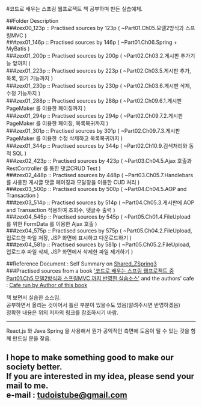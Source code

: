 #코드로 배우는 스프링 웹프로젝트 책 공부하며 만든 실습예제.  

##Folder Description  
###zex00_123p :: Practised sources by 123p ( ~Part01.Ch05.모델2방식과 스프링MVC )  
###zex01_146p :: Practised sources by 146p ( ~Part01.Ch06.Spring + MyBatis )  
###zex01_200p :: Practised sources by 200p ( ~Part02.Ch03.2.게시판 추가기능 앞까지 )  
###zex01_223p :: Practised sources by 223p ( ~Part02.Ch03.5.게시판 추가, 목록, 읽기 기능까지 )  
###zex01_230p :: Practised sources by 230p ( ~Part02.Ch03.6.게시판 삭제, 수정 기능까지 )  
###zex01_288p :: Practised sources by 288p ( ~Part02.Ch09.6.1.게시판 PageMaker 를 이용한 페이징까지 )  
###zex01_294p :: Practised sources by 294p ( ~Part02.Ch09.7.2.게시판 PageMaker 를 이용한 페이징, 목록복귀까지 )  
###zex01_301p :: Practised sources by 301p ( ~Part02.Ch09.7.3.게시판 PageMaker 를 이용한 수정 삭제하고 목록복귀까지 )  
###zex01_344p :: Practised sources by 344p ( ~Part02.Ch10.9.검색처리와 동적 SQL )  
###zex02_423p :: Practised sources by 423p ( ~Part03.Ch04.5.Ajax 호출과 RestController 를 통한 댓글CRUD Test )  
###zex02_448p :: Practised sources by 448p ( ~Part03.Ch05.7.Handlebars 를 사용한 게시글 댓글 페이징과 모달창을 이용한 CUD 처리 )  
###zex03_500p :: Practised sources by 500p ( ~Part04.Ch04.5.AOP and Transaction )  
###zex03_514p :: Practised sources by 514p ( ~Part04.Ch05.3.게시판에 AOP and Transaction 적용하여 조회수, 댓글수 출력 )  
###zex04_545p :: Practised sources by 545p ( ~Part05.Ch01.4.FileUpload 를 위한 FormData 를 이용한 Ajax 호출 )  
###zex04_575p :: Practised sources by 575p ( ~Part05.Ch04.2.FileUpload, 업로드한 파일 저장, JSP 화면에 표시하고 다운로드하기 )  
###zex04_581p :: Practised sources by 581p ( ~Part05.Ch05.2.FileUpload, 업로드후 파일 삭제, JSP 화면에서 삭제한 파일 제거하기 )  

##Reference Document : Self Summary on [Shared_ZSpring3](https://drive.google.com/open?id=120-H8sJcM8U0GssCbbTsJKVqdB0cTTYp1py76At3jHs "Example Sources by tudoistube@gmail" )  
###Practised sources from a book ['코드로 배우는 스프링 웹프로젝트 중 Part01.Ch5.모델2방식과 스프링MVC 까지 반영한 실습소스'](http://book.naver.com/bookdb/book_detail.nhn?bid=9425458 "a book on Springframework3 and REST Ajax, and I will convert this source into a new one with React.js" ) and the authors' cafe : [Cafe run by Author of this book](http://cafe.naver.com/gugucoding "Cafe run by Author of this book" )  

    
책 보면서 실습한 소스임.  
공부하면서 올리는 것이어서 틀린 부분이 있을수도 있음(알려주시면 반영하겠음)  
정확한 내용은 위의 저자의 링크를 참조하시기 바람.  

---
React.js 와 Java Spring 을 사용해서 뭔가 공익적인 측면에 도움이 될 수 있는 것을
함께 만드실 분을 찾음.

I hope to make something good to make our society better.  
If you are interested in my idea, please send your mail to me.  
e-mail : tudoistube@gmail.com
---
